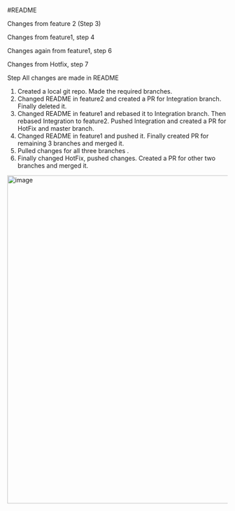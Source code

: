 #README

Changes from feature 2 (Step 3)

Changes from feature1, step 4

Changes again from feature1, step 6

Changes from Hotfix, step 7

Step
All changes are made in README
1. Created a local git repo. Made the required branches. <br>
2. Changed README in feature2 and created a PR for Integration branch. Finally deleted it. <br>
3. Changed README in feature1 and rebased it to Integration branch. Then rebased Integration to feature2. Pushed Integration and created a PR for HotFix and master branch. <br>
4. Changed README in feature1 and pushed it. Finally created PR for remaining 3 branches and merged it. <br>
5. Pulled changes for all three branches . <br>
6. Finally changed HotFix, pushed changes. Created a PR for other two branches and merged it. <br>

<img width="751" alt="image" src="https://user-images.githubusercontent.com/68206552/214887769-16fa3e31-ce0f-4965-b98c-42bdbe847af6.png">
